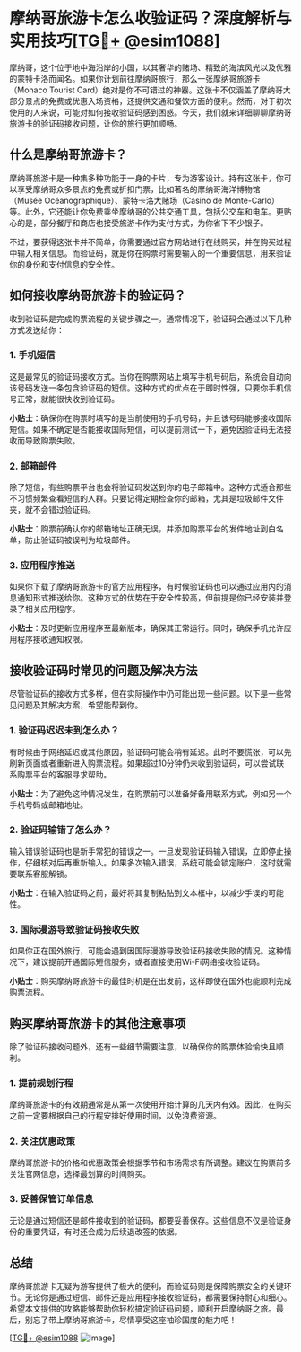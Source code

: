 # 摩纳哥旅游卡怎么收验证码？深度解析与实用技巧[[TG💪+ @esim1088](https://t.me/s/esim1088)]

摩纳哥，这个位于地中海沿岸的小国，以其奢华的赌场、精致的海滨风光以及优雅的蒙特卡洛而闻名。如果你计划前往摩纳哥旅行，那么一张摩纳哥旅游卡（Monaco Tourist Card）绝对是你不可错过的神器。这张卡不仅涵盖了摩纳哥大部分景点的免费或优惠入场资格，还提供交通和餐饮方面的便利。然而，对于初次使用的人来说，可能对如何接收验证码感到困惑。今天，我们就来详细聊聊摩纳哥旅游卡的验证码接收问题，让你的旅行更加顺畅。

## 什么是摩纳哥旅游卡？

摩纳哥旅游卡是一种集多种功能于一身的卡片，专为游客设计。持有这张卡，你可以享受摩纳哥众多景点的免费或折扣门票，比如著名的摩纳哥海洋博物馆（Musée Océanographique）、蒙特卡洛大赌场（Casino de Monte-Carlo）等。此外，它还能让你免费乘坐摩纳哥的公共交通工具，包括公交车和电车。更贴心的是，部分餐厅和商店也接受旅游卡作为支付方式，为你省下不少银子。

不过，要获得这张卡并不简单，你需要通过官方网站进行在线购买，并在购买过程中输入相关信息。而验证码，就是你在购票时需要输入的一个重要信息，用来验证你的身份和支付信息的安全性。

## 如何接收摩纳哥旅游卡的验证码？

收到验证码是完成购票流程的关键步骤之一。通常情况下，验证码会通过以下几种方式发送给你：

### 1. 手机短信

这是最常见的验证码接收方式。当你在购票网站上填写手机号码后，系统会自动向该号码发送一条包含验证码的短信。这种方式的优点在于即时性强，只要你手机信号正常，就能很快收到验证码。

**小贴士**：确保你在购票时填写的是当前使用的手机号码，并且该号码能够接收国际短信。如果不确定是否能接收国际短信，可以提前测试一下，避免因验证码无法接收而导致购票失败。

### 2. 邮箱邮件

除了短信，有些购票平台也会将验证码发送到你的电子邮箱中。这种方式适合那些不习惯频繁查看短信的人群。只要记得定期检查你的邮箱，尤其是垃圾邮件文件夹，就不会错过验证码。

**小贴士**：购票前确认你的邮箱地址正确无误，并添加购票平台的发件地址到白名单，防止验证码被误判为垃圾邮件。

### 3. 应用程序推送

如果你下载了摩纳哥旅游卡的官方应用程序，有时候验证码也可以通过应用内的消息通知形式推送给你。这种方式的优势在于安全性较高，但前提是你已经安装并登录了相关应用程序。

**小贴士**：及时更新应用程序至最新版本，确保其正常运行。同时，确保手机允许应用程序接收通知权限。

## 接收验证码时常见的问题及解决方法

尽管验证码的接收方式多样，但在实际操作中仍可能出现一些问题。以下是一些常见问题及其解决方案，希望能帮到你。

### 1. 验证码迟迟未到怎么办？

有时候由于网络延迟或其他原因，验证码可能会稍有延迟。此时不要慌张，可以先刷新页面或者重新进入购票流程。如果超过10分钟仍未收到验证码，可以尝试联系购票平台的客服寻求帮助。

**小贴士**：为了避免这种情况发生，在购票前可以准备好备用联系方式，例如另一个手机号码或邮箱地址。

### 2. 验证码输错了怎么办？

输入错误验证码也是新手常犯的错误之一。一旦发现验证码输入错误，立即停止操作，仔细核对后再重新输入。如果多次输入错误，系统可能会锁定账户，这时就需要联系客服解锁。

**小贴士**：在输入验证码之前，最好将其复制粘贴到文本框中，以减少手误的可能性。

### 3. 国际漫游导致验证码接收失败

如果你正在国外旅行，可能会遇到因国际漫游导致验证码接收失败的情况。这种情况下，建议提前开通国际短信服务，或者直接使用Wi-Fi网络接收验证码。

**小贴士**：购买摩纳哥旅游卡的最佳时机是在出发前，这样即使在国外也能顺利完成购票流程。

## 购买摩纳哥旅游卡的其他注意事项

除了验证码接收问题外，还有一些细节需要注意，以确保你的购票体验愉快且顺利。

### 1. 提前规划行程

摩纳哥旅游卡的有效期通常是从第一次使用开始计算的几天内有效。因此，在购买之前一定要根据自己的行程安排好使用时间，以免浪费资源。

### 2. 关注优惠政策

摩纳哥旅游卡的价格和优惠政策会根据季节和市场需求有所调整。建议在购票前多关注官网信息，选择最划算的时间购买。

### 3. 妥善保管订单信息

无论是通过短信还是邮件接收到的验证码，都要妥善保存。这些信息不仅是验证身份的重要凭证，有时还会成为后续退改签的依据。

## 总结

摩纳哥旅游卡无疑为游客提供了极大的便利，而验证码则是保障购票安全的关键环节。无论你是通过短信、邮件还是应用程序接收验证码，都需要保持耐心和细心。希望本文提供的攻略能够帮助你轻松搞定验证码问题，顺利开启摩纳哥之旅。最后，别忘了带上摩纳哥旅游卡，尽情享受这座袖珍国度的魅力吧！

[[TG💪+ @esim1088](https://t.me/s/esim1088) ![Image](https://i.postimg.cc/4NQfJmqS/Snipaste-2025-05-13-00-14-12.png)]